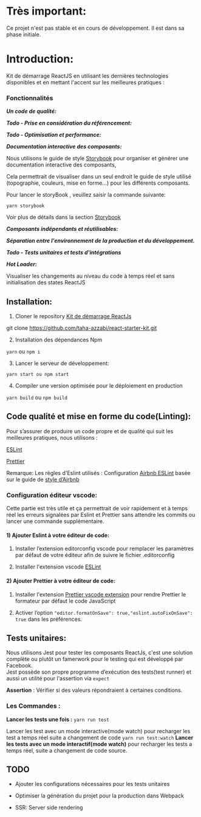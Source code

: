 
# Très important:

Ce projet n'est pas stable et en cours de développement. Il est dans sa phase initiale.

# Introduction:

Kit de démarrage ReactJS en utilisant les dernières technologies disponibles et en mettant l'accent sur les meilleures pratiques :

### Fonctionnalités

***Un code de qualité:***

***Todo - Prise en considération du référencement:***

***Todo - Optimisation et performance:***

***Documentation interactive des composants:***

Nous utilisons le guide de style [Storybook](https://storybook.js.org/) pour organiser et générer une documentation interactive des composants,

Cela permettrait de visualiser dans un seul endroit le guide de style utilisé (topographie, couleurs, mise en forme...) pour les différents composants.

Pour lancer le storyBook , veuillez saisir la commande suivante: 

```` yarn storybook ````

Voir plus de détails dans la section [Storybook](https://storybook.js.org/)

***Composants indépendants et réutilisables:***

***Séparation entre l'environnement de la production et du développement.***

***Todo - Tests unitaires et tests d'intégrations***

***Hot Loader:***

Visualiser les changements au niveau du code à temps réel et sans initialisation des states ReactJS

## Installation:

1.  Cloner le repository [Kit de démarrage ReactJs](https://github.com/taha-azzabi/react-starter-kit)
    

git clone https://github.com/taha-azzabi/react-starter-kit.git

2.  Installation des dépendances Npm
    

````yarn```` ou ````npm i````

3.  Lancer le serveur de développement:
    

````yarn start ou npm start````

4.  Compiler une version optimisée pour le déploiement en production
    

````yarn build```` ou ````npm build````

## Code qualité et mise en forme du code(Linting):

Pour s’assurer de produire un code propre et de qualité qui suit les meilleures pratiques, nous utilisons :

[ESLint](http://eslint.org/)

[Prettier](https://prettier.io/)

Remarque: Les règles d'Eslint utilisés : Configuration [Airbnb ESLint](https://www.npmjs.com/package/eslint-config-airbnb) basée sur le guide de [style d’Airbnb](https://github.com/airbnb/javascript)

### Configuration éditeur vscode:

Cette partie est très utile et ça permettrait de voir rapidement et à temps réel les erreurs signalées par Eslint et Prettier sans attendre les commits ou lancer une commande supplémentaire.

#### 1) Ajouter Eslint à votre éditeur de code:

1.  Installer l’extension editorconfig vscode pour remplacer les paramètres par défaut de votre éditeur afin de suivre le fichier .editorconfig
    
2.  Installer l'extension vscode [ESLint](https://marketplace.visualstudio.com/items?itemName=dbaeumer.vscode-eslint)
    

#### 2) Ajouter Prettier à votre éditeur de code:

1.  Installer l'extension [Prettier vscode extension](https://marketplace.visualstudio.com/items?itemName=esbenp.prettier-vscode) pour rendre Prettier le formateur par défaut le code JavaScript
    
2.  Activer l’option ````"editor.formatOnSave": true,"eslint.autoFixOnSave": true```` dans les préférences.
    
## Tests unitaires:
Nous utilisons Jest  pour tester les composants  ReactJs, c'est une solution complète ou plutôt un  famerwork  pour le testing qui est développé par Facebook.  
Jest  possède son propre programme d’exécution des tests(test  runner)  et aussi un utilité pour l'assertion via  `expect`  

**Assertion** : Vérifier si des valeurs répondraient à certaines conditions.

### Les Commandes :
**Lancer les tests une fois :**
`yarn run test`

Lancer les test avec un mode interactive(mode watch) pour recharger les test a temps réel suite a changement de code
`yarn run test:watch`
**Lancer les tests avec un mode interactif(mode  watch)** pour recharger les tests a temps réel, suite a changement de code source.
## TODO

-   Ajouter les configurations nécessaires pour les tests unitaires
    
-   Optimiser la génération du projet pour la production dans Webpack
    
-   SSR: Server side rendering
<!--stackedit_data:
eyJoaXN0b3J5IjpbLTE1OTc5MTU5MDYsLTE4NzAzNDc0MjksNT
g4MzM2OTQyLDE2NTg4NDAxNTksLTM1NzM0NDYyNCwtMTQ1Nzc4
MDM3N119
-->